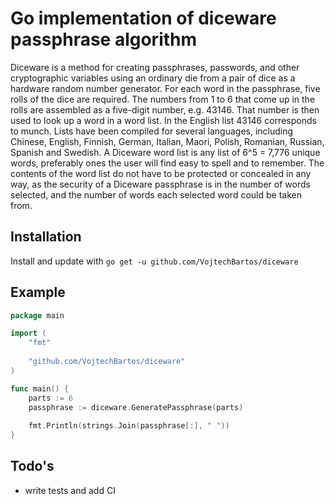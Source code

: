 # Go implementation of diceware passphrase algorithm

Diceware is a method for creating passphrases, passwords, and other cryptographic variables using an ordinary die from a pair of dice as a hardware random number generator. For each word in the passphrase, five rolls of the dice are required. The numbers from 1 to 6 that come up in the rolls are assembled as a five-digit number, e.g. 43146. That number is then used to look up a word in a word list. In the English list 43146 corresponds to munch. Lists have been compiled for several languages, including Chinese, English, Finnish, German, Italian, Maori, Polish, Romanian, Russian, Spanish and Swedish. A Diceware word list is any list of 6^5 = 7,776 unique words, preferably ones the user will find easy to spell and to remember. The contents of the word list do not have to be protected or concealed in any way, as the security of a Diceware passphrase is in the number of words selected, and the number of words each selected word could be taken from.

## Installation

Install and update with `go get -u github.com/VojtechBartos/diceware`

## Example

```go
package main

import (
    "fmt"
    
    "github.com/VojtechBartos/diceware"
)

func main() {
    parts := 6
    passphrase := diceware.GeneratePassphrase(parts)
    
    fmt.Println(strings.Join(passphrase[:], " "))
}
```

## Todo's

- write tests and add CI
